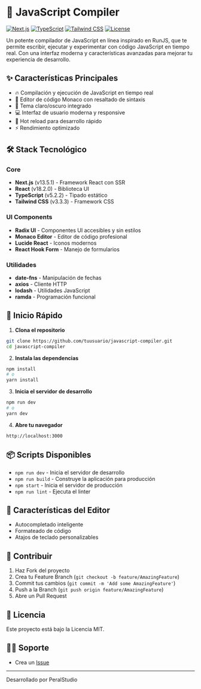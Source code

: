 # 🚀 JavaScript Compiler

[![Next.js](https://img.shields.io/badge/Next.js-13.5.1-black)](https://nextjs.org/)
[![TypeScript](https://img.shields.io/badge/TypeScript-5.2.2-blue)](https://www.typescriptlang.org/)
[![Tailwind CSS](https://img.shields.io/badge/Tailwind-3.3.3-38B2AC)](https://tailwindcss.com/)
[![License](https://img.shields.io/badge/license-MIT-green.svg)](https://opensource.org/licenses/MIT)

Un potente compilador de JavaScript en línea inspirado en RunJS, que te permite escribir, ejecutar y experimentar con código JavaScript en tiempo real. Con una interfaz moderna y características avanzadas para mejorar tu experiencia de desarrollo.

## ✨ Características Principales

- 🔥 Compilación y ejecución de JavaScript en tiempo real
- 📝 Editor de código Monaco con resaltado de sintaxis
- 🎨 Tema claro/oscuro integrado
- 💻 Interfaz de usuario moderna y responsive
- 🔄 Hot reload para desarrollo rápido
- ⚡ Rendimiento optimizado

## 🛠️ Stack Tecnológico

### Core
- **Next.js** (v13.5.1) - Framework React con SSR
- **React** (v18.2.0) - Biblioteca UI
- **TypeScript** (v5.2.2) - Tipado estático
- **Tailwind CSS** (v3.3.3) - Framework CSS

### UI Components
- **Radix UI** - Componentes UI accesibles y sin estilos
- **Monaco Editor** - Editor de código profesional
- **Lucide React** - Iconos modernos
- **React Hook Form** - Manejo de formularios

### Utilidades
- **date-fns** - Manipulación de fechas
- **axios** - Cliente HTTP
- **lodash** - Utilidades JavaScript
- **ramda** - Programación funcional

## 🚀 Inicio Rápido

1. **Clona el repositorio**
```bash
git clone https://github.com/tuusuario/javascript-compiler.git
cd javascript-compiler
```

2. **Instala las dependencias**
```bash
npm install
# o
yarn install
```

3. **Inicia el servidor de desarrollo**
```bash
npm run dev
# o
yarn dev
```

4. **Abre tu navegador**
```
http://localhost:3000
```

## 📦 Scripts Disponibles

- `npm run dev` - Inicia el servidor de desarrollo
- `npm run build` - Construye la aplicación para producción
- `npm start` - Inicia el servidor de producción
- `npm run lint` - Ejecuta el linter


## 🎨 Características del Editor

- Autocompletado inteligente
- Formateado de código
- Atajos de teclado personalizables

## 🤝 Contribuir

1. Haz Fork del proyecto
2. Crea tu Feature Branch (`git checkout -b feature/AmazingFeature`)
3. Commit tus cambios (`git commit -m 'Add some AmazingFeature'`)
4. Push a la Branch (`git push origin feature/AmazingFeature`)
5. Abre un Pull Request

## 📄 Licencia

Este proyecto está bajo la Licencia MIT.

## 🙋‍♂️ Soporte

- Crea un [Issue](https://github.com/tuusuario/javascript-compiler/issues)

---
Desarrollado por PeralStudio
